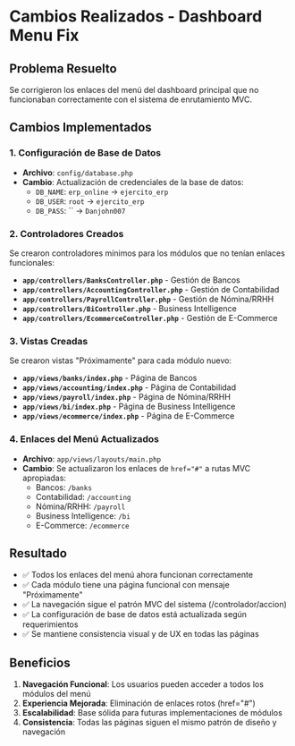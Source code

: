 # Cambios Realizados - Dashboard Menu Fix

## Problema Resuelto
Se corrigieron los enlaces del menú del dashboard principal que no funcionaban correctamente con el sistema de enrutamiento MVC.

## Cambios Implementados

### 1. Configuración de Base de Datos
- **Archivo**: `config/database.php`
- **Cambio**: Actualización de credenciales de la base de datos:
  - `DB_NAME`: `erp_online` → `ejercito_erp`
  - `DB_USER`: `root` → `ejercito_erp` 
  - `DB_PASS`: `` → `Danjohn007`

### 2. Controladores Creados
Se crearon controladores mínimos para los módulos que no tenían enlaces funcionales:

- **`app/controllers/BanksController.php`** - Gestión de Bancos
- **`app/controllers/AccountingController.php`** - Gestión de Contabilidad
- **`app/controllers/PayrollController.php`** - Gestión de Nómina/RRHH
- **`app/controllers/BiController.php`** - Business Intelligence
- **`app/controllers/EcommerceController.php`** - Gestión de E-Commerce

### 3. Vistas Creadas
Se crearon vistas "Próximamente" para cada módulo nuevo:

- **`app/views/banks/index.php`** - Página de Bancos
- **`app/views/accounting/index.php`** - Página de Contabilidad
- **`app/views/payroll/index.php`** - Página de Nómina/RRHH
- **`app/views/bi/index.php`** - Página de Business Intelligence
- **`app/views/ecommerce/index.php`** - Página de E-Commerce

### 4. Enlaces del Menú Actualizados
- **Archivo**: `app/views/layouts/main.php`
- **Cambio**: Se actualizaron los enlaces de `href="#"` a rutas MVC apropiadas:
  - Bancos: `/banks`
  - Contabilidad: `/accounting`
  - Nómina/RRHH: `/payroll`
  - Business Intelligence: `/bi`
  - E-Commerce: `/ecommerce`

## Resultado
- ✅ Todos los enlaces del menú ahora funcionan correctamente
- ✅ Cada módulo tiene una página funcional con mensaje "Próximamente"
- ✅ La navegación sigue el patrón MVC del sistema (/controlador/accion)
- ✅ La configuración de base de datos está actualizada según requerimientos
- ✅ Se mantiene consistencia visual y de UX en todas las páginas

## Beneficios
1. **Navegación Funcional**: Los usuarios pueden acceder a todos los módulos del menú
2. **Experiencia Mejorada**: Eliminación de enlaces rotos (href="#")
3. **Escalabilidad**: Base sólida para futuras implementaciones de módulos
4. **Consistencia**: Todas las páginas siguen el mismo patrón de diseño y navegación